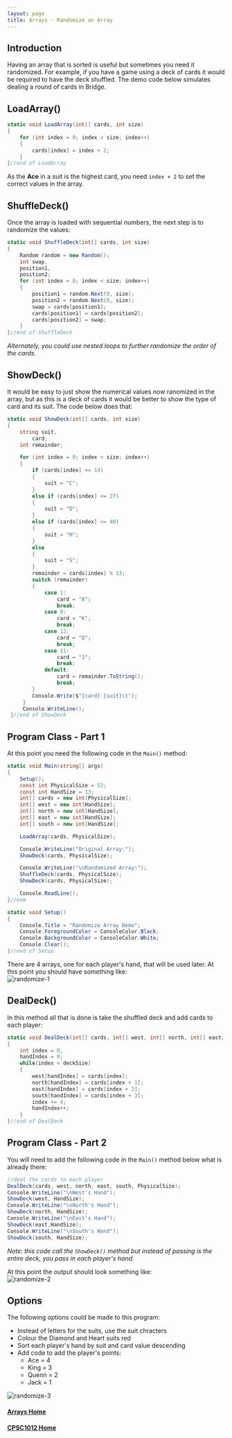 ```yaml
---
layout: page
title: Arrays - Randomize an Array
---
```


## Introduction
Having an array that is sorted is useful but sometimes you need it randomized. For example, if you have a game using a deck of cards it would be required to have the deck shuffled. The demo code below simulates dealing a round of cards in Bridge.

## LoadArray()

```csharp
static void LoadArray(int[] cards, int size)
{
    for (int index = 0; index < size; index++)
    {
        cards[index] = index + 2;
    }
}//end of LoadArray
```

As the **Ace** in a suit is the highest card, you need `index + 2` to set the correct values in the array.

## ShuffleDeck()
Once the array is loaded with sequential numbers, the next step is to randomize the values:

```csharp
static void ShuffleDeck(int[] cards, int size)
{
    Random random = new Random();
    int swap,
    position1,
    position2;
    for (int index = 0; index < size; index++)
    {
        position1 = random.Next(0, size);
        position2 = random.Next(0, size);
        swap = cards[position1];
        cards[position1] = cards[position2];
        cards[position2] = swap;
    }
}//end of ShuffleDeck
```

_Alternately, you could use nested loops to further randomize the order of the cards._

## ShowDeck()
It would be easy to just show the numerical values now ranomized in the array, but as this is a deck of cards it would be better to show the type of card and its suit. The code below does that:

```csharp
static void ShowDeck(int[] cards, int size)
{
    string suit,
        card;
    int remainder;

    for (int index = 0; index < size; index++)
    {
        if (cards[index] <= 14)
        {
            suit = "C";
        }
        else if (cards[index] <= 27)
        {
            suit = "D";
        }
        else if (cards[index] <= 40)
        {
            suit = "H";
        }
        else
        {
            suit = "S";
        }
        remainder = cards[index] % 13;
        switch (remainder)
        {
            case 1:
                card = "A";
                break;
            case 0:
                card = "K";
                break;
            case 12:
                card = "Q";
                break;
            case 11:
                card = "J";
                break;
            default:
                card = remainder.ToString();
                break;
        }
        Console.Write($"{card} {suit}\t");
     }
     Console.WriteLine();
 }//end of ShowDeck
 ```

## Program Class - Part 1
At this point you need the following code in the `Main()` method:

```csharp
static void Main(string[] args)
{
    Setup();
    const int PhysicalSize = 52;
    const int HandSize = 13;
    int[] cards = new int[PhysicalSize];
    int[] west = new int[HandSize];
    int[] north = new int[HandSize];
    int[] east = new int[HandSize];
    int[] south = new int[HandSize];

    LoadArray(cards, PhysicalSize);

    Console.WriteLine("Original Array:");
    ShowDeck(cards, PhysicalSize);

    Console.WriteLine("\nRandomized Array:");
    ShuffleDeck(cards, PhysicalSize);
    ShowDeck(cards, PhysicalSize);

    Console.ReadLine();
}//eom

static void Setup()
{
    Console.Title = "Randomize Array Demo";
    Console.ForegroundColor = ConsoleColor.Black;
    Console.BackgroundColor = ConsoleColor.White;
    Console.Clear();
}//end of Setup
```

There are 4 arrays, one for each player's hand, that will be used later. At this point you should have something like:<br>
![randomize-1](files/randomize-1.jpg)

## DealDeck()
In this method all that is done is take the shuffled deck and add cards to each player:

```csharp
static void DealDeck(int[] cards, int[] west, int[] north, int[] east, int[] south, int deckSize)
{
    int index = 0,
    handIndex = 0;
    while(index < deckSize)
    {
        west[handIndex] = cards[index];
        north[handIndex] = cards[index + 1];
        east[handIndex] = cards[index + 2];
        south[handIndex] = cards[index + 3];
        index += 4;
        handIndex++;
    }
}//end of DealDeck
```

## Program Class - Part 2
You will need to add the following code in the `Main()` method below what is already there:

```csharp
//deal the cards to each player
DealDeck(cards, west, north, east, south, PhysicalSize);
Console.WriteLine("\nWest's Hand");
ShowDeck(west, HandSize);
Console.WriteLine("\nNorth's Hand");
ShowDeck(north, HandSize);
Console.WriteLine("\nEast's Hand");
ShowDeck(east,HandSize);
Console.WriteLine("\nSouth's Hand");
ShowDeck(south, HandSize);
```

_Note: this code call the `ShowDeck()` method but instead of passing is the entire deck, you pass in each player's hand._

At this point the output should look something like:<br>
![randomize-2](files/randomize-2.jpg)

## Options
The following options could be made to this program:
*  Instead of letters for the suits, use the suit chracters
*  Colour the Diamond and Heart suits red
*  Sort each player's hand by suit and card value descending
*  Add code to add the player's points:
   *  Ace = 4
   *  King = 3
   *  Quenn = 2
   *  Jack = 1

![randomize-3](files/randomize-3.jpg)

#### [Arrays Home](index.md)
#### [CPSC1012 Home](../)